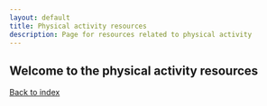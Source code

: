 ```yaml
---
layout: default
title: Physical activity resources
description: Page for resources related to physical activity
---
```


## Welcome to the physical activity resources

[Back to index](./)